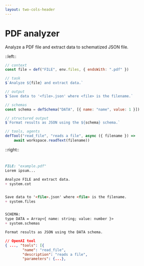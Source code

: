 ```yaml
---
layout: two-cols-header
---
```


# PDF analyzer

Analyze a PDF file and extract data to schematized JSON file.

::left::


<v-click>

```js
// context
const file = def("FILE", env.files, { endsWith: ".pdf" })
```

</v-click>

<v-click>

```js
// task
$`Analyze ${file} and extract data.`
```

</v-click>

<v-click>

```js
// output
$`Save data to '<file>.json' where <file> is the filename.`
```

</v-click>

<v-click>

```js
// schemas
const schema = defSchema("DATA", [{ name: "name", value: 1 }])
```

</v-click>

<v-click>

```js
// structured output
$`Format results as JSON using the ${schema} schema.`
```

</v-click>

<v-click>

```js
// tools, agents
defTool("read_file", "reads a file", async ({ filename }) =>
    await workspace.readText(filename))
```

</v-click>

::right::

# 

<v-click at="1">

````markdown
FILE: "example.pdf"
Lorem ipsum...
````

</v-click>

<v-click at="2">

````markdown
Analyze FILE and extract data.
+ system.cot
````

</v-click>

<v-click at="3">

````markdown

Save data to '<file>.json' where <file> is the filename.
+ system.files
````

</v-click>

<v-click at="4">

```markdown

SCHEMA:
type DATA = Array<{ name: string; value: number }>
+ system.schemas
```

</v-click>

<v-click at="5">

```markdown
Format results as JSON using the DATA schema.
```


</v-click>

<v-click at="6">

```json
// OpenAI tool
{ ..., "tools": [{
        "name": "read_file",
        "description": "reads a file",
        "parameters": {...},
```

</v-click>